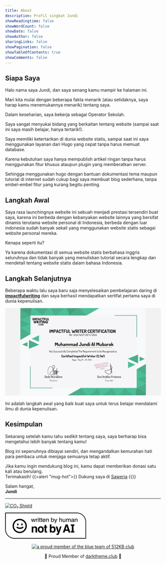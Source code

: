 ```yaml
---
title: About
description: Profil singkat Jundi
showReadingtime: false
showWordCount: false
showDate: false
showAuthor: false
sharingLinks: false
showPagination: false
showTableOfContents: true
showComments: false
---
```


## Siapa Saya

Halo nama saya Jundi, dan saya senang kamu mampir ke halaman ini.

Mari kita mulai dengan beberapa fakta menarik (atau setidaknya, saya harap kamu menemukannya menarik) tentang saya.

Dalam keseharian, saya bekerja sebagai Operator Sekolah.

Saya sangat menyukai bidang yang berkaitan tentang website (sampai saat ini saya masih belajar, hanya tertarik!).

Saya memiliki ketertarikan di dunia website statis, sampai saat ini saya menggunakan layanan dari Hugo yang cepat tanpa harus memuat database.

Karena kebutuhan saya hanya mempublish artikel ringan tanpa harus menggunakan fitur khusus ataupun plugin yang memberatkan server.

Sehingga menggunakan hugo dengan bantuan dokumentasi tema maupun tutorial di internet sudah cukup bagi saya membuat blog sederhana, tanpa embel-embel fitur yang kurang begitu penting.

## Langkah Awal

Saya rasa launchingnya website ini sebuah menjadi prestasi tersendiri buat saya, karena ini berbeda dengan kebanyakan website lainnya yang bersifat dinamis terutama website personal di Indonesia, berbeda dengan luar indonesia sudah banyak sekali yang menggunakan website statis sebagai website personal mereka.

Kenapa seperti itu?

Ya karena dokumentasi di semua website statis berbahasa inggris seluruhnya dan tidak banyak yang menuliskan tutorial secara lengkap dan mendetail tentang website statis dalam bahasa Indonesia.

## Langkah Selanjutnya

Beberapa waktu lalu saya baru saja menyelesaikan pembelajaran daring di **[impactfulwriting](https://certifiedimpactfulwriter.com)** dan saya berhasil mendapatkan sertifat pertama saya di dunia kepenulisan.

![Sertifikat Kepenulisan Impactful Writing](./Sertifikat-CIW-Batch-26.png)

Ini adalah langkah awal yang baik buat saya untuk terus belajar mendalami ilmu di dunia kepenulisan.

## Kesimpulan

Sekarang setelah kamu tahu sedikit tentang saya, saya berharap bisa mengetahui lebih banyak tentang kamu!

Blog ini sepenuhnya dibiayai sendiri, dan mengandalkan kemurahan hati para pembaca untuk menjaga semuanya tetap aktif.

Jika kamu ingin mendukung blog ini, kamu dapat memberikan donasi satu kali atau berulang.\
Terimakasih!
{{<alert "mug-hot">}}
Dukung saya di [Saweria](https://saweria.co/jundimubarok)
{{</alert>}}

Salam hangat,\
**Jundi**

---
[![CO₂ Shield](https://img.shields.io/badge/CO₂-A_0.10g-20AE69)](https://overbrowsing.com/projects/co2-shield)

![](./Written-By-Human-Not-By-AI-Badge-white.svg)

<center><a href="https://512kb.club" target="_blank"><img src="https://512kb.club/assets/images/blue-team.svg" alt="a proud member of the blue team of 512KB club" /></a></center>

<center><p>👻 Proud Member of <a href="https://darktheme.club/">darktheme.club</a> 👻</p></center>
